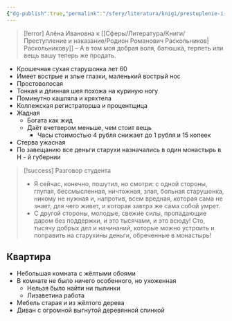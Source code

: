 ```yaml
---
{"dg-publish":true,"permalink":"/sfery/literatura/knigi/prestuplenie-i-nakazanie/alyona-ivanovna/","tags":["book"]}
---
```


> [!error] Алёна Ивановна к [[Сферы/Литература/Книги/Преступление и наказание/Родион Романович Раскольников\|Раскольникову]]
> – А в том моя добрая воля, батюшка, терпеть или вещь вашу теперь же продать.
- Крошечная сухая старушонка лет 60 
- Имеет вострые и злые глазки, маленький вострый нос 
- Простоволосая 
- Тонкая и длинная шея похожа на куриную ногу 
- Поминутно кашляла и кряхтела 
- Коллежская регистраторша и процентщица 
- Жадная 
	- Богата как жид 
	- Даёт вчетвером меньше, чем стоит вещь 
		- Часы стоимостью 4 рубля снижает до 1 рубля и 15 копеек
- Стерва ужасная 
- По завещанию все деньги старухи назначались в один монастырь в Н - й губернии 
> [!success] Разговор студента
> - Я сейчас, конечно, пошутил, но смотри: с одной стороны, глупая, бессмысленная, ничтожная, злая, больная старушонка, никому не нужная и, напротив, всем вредная, которая сама не знает, для чего живет, и которая завтра же сама собой умрет. 
> - С другой стороны, молодые, свежие силы, пропадающие даром без поддержки, и это тысячами, и это всюду! Сто, тысячу добрых дел и начинаний, которые можно устроить и поправить на старухины деньги, обреченные в монастырь!
## Квартира 
- Небольшая комната с жёлтыми обоями
- В комнате не было ничего особенного, но ухоженная
	- Нельзя было найти ни пылинки 
	- Лизаветина работа 
- Мебель старая и из жёлтого дерева 
- Диван с огромной выгнутой деревянной спинкой 